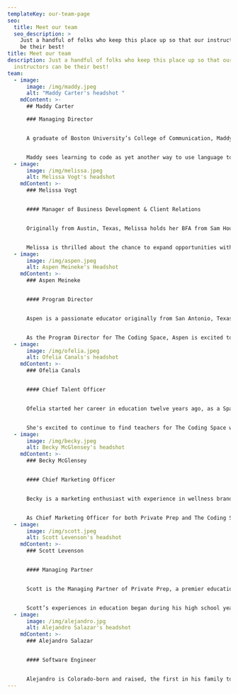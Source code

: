 ```yaml
---
templateKey: our-team-page
seo:
  title: Meet our team
  seo_description: >
    Just a handful of folks who keep this place up so that our instructors can
    be their best!
title: Meet our team
description: Just a handful of folks who keep this place up so that our
  instructors can be their best!
team:
  - image:
      image: /img/maddy.jpeg
      alt: "Maddy Carter's headshot "
    mdContent: >-
      ## Maddy Carter

      ### Managing Director


      A graduate of Boston University’s College of Communication, Maddy has always been interested in the ways we use language to convey ideas and connect with each other. This interest has led her to experiences that range from studying Spanish in Madrid, to writing grant proposals in NYC, to building websites for local businesses, to crafting songs on her guitar in her living room.


      Maddy sees learning to code as yet another way to use language to express ourselves, collaborate, and continuously create.
  - image:
      image: /img/melissa.jpeg
      alt: Melissa Vogt's headshot
    mdContent: >-
      ### Melissa Vogt


      #### Manager of Business Development & Client Relations


      Originally from Austin, Texas, Melissa holds her BFA from Sam Houston State University. Prior to working at The Coding Space, she served as Director of Operations for a private music school in Manhattan. She is passionate about education and cultivating creativity. In her free time, she enjoys performing in local plays and musicals, cooking new recipes, and traveling.


      Melissa is thrilled about the chance to expand opportunities with the company, as well as help both the current and incoming students!
  - image:
      image: /img/aspen.jpeg
      alt: Aspen Meineke's Headshot
    mdContent: >-
      ### Aspen Meineke


      #### Program Director


      Aspen is a passionate educator originally from San Antonio, Texas. She received a Bachelor’s Degree in Mechanical Engineering at the University of Texas at San Antonio and while in college mentored a robotics club for elementary students. It was here she found her passion for making STEM education and coding accessible to all students. Prior to working at The Coding Space, Aspen worked in the non-profit sector bringing STEM education programming to low income students.


      As the Program Director for The Coding Space, Aspen is excited to continue building programs for students that help them build confidence in their coding skills and themselves.
  - image:
      image: /img/ofelia.jpeg
      alt: Ofelia Canals's headshot
    mdContent: >-
      ### Ofelia Canals


      #### Chief Talent Officer


      Ofelia started her career in education twelve years ago, as a Spanish teacher for Teach For America in Connecticut. It was there, that she found her passion for giving all students a space to develop and use their individual talents and voices. For the last ten years, she's worked in recruitment and hiring, to ensure that students have the right guides to help them reach their full potential.


      She's excited to continue to find teachers for The Coding Space who deliver the highest quality instruction and encourage our students to be who they are, while stretching their creativity through their code.
  - image:
      image: /img/becky.jpeg
      alt: Becky McGlensey's headshot
    mdContent: >-
      ### Becky McGlensey


      #### Chief Marketing Officer


      Becky is a marketing enthusiast with experience in wellness brands, sporting teams, lifestyle brands and influential companies. She is originally from California but has lived in multiple countries including Singapore and Italy which sparked her love of travel. Becky is now located in Denver and enjoys fitness, food, traveling and learning.


      As Chief Marketing Officer for both Private Prep and The Coding Space, Becky is honored to be part of companies that help students and families achieve their potentials, no matter the goal. She looks forward to continuing to collectively push the brands forward and delivering high quality content, classes, and service
  - image:
      image: /img/scott.jpeg
      alt: Scott Levenson's headshot
    mdContent: >-
      ### Scott Levenson


      #### Managing Partner


      Scott is the Managing Partner of Private Prep, a premier education company providing one-on- one tutoring, test prep and college admissions services.


      Scott’s experiences in education began during his high school years where he helped struggling elementary school students from low-income neighborhoods with their schoolwork. After graduating with a B.A in Political Science from Emory University, Scott moved back to Washington DC to work as an analyst at MCG Capital and mentored inner-city high school seniors as part of the Hoop Dreams Scholarship Fund program. Scott also holds an MBA from Emory, where he graduated with honors.
  - image:
      image: /img/alejandro.jpg
      alt: Alejandro Salazar's headshot
    mdContent: >-
      ### Alejandro Salazar


      #### Software Engineer


      Alejandro is Colorado-born and raised, the first in his family to graduate from college, and engaged in web development for Private Prep. His interests have continued multiplying throughout the years. Interest and work in nonprofits and public service led him to a full-ride scholarship to Colorado College. He was active in diverse and multicultural groups on campus and spearheaded initiatives to improve inclusivity while serving in the student government. His academic focus of belongingness and self-actualization led him to complete his degree in neuroscience. After graduation, he explored the vast world of technology and set his sights on developing websites. In his spare time, he enjoys learning, cooking, walking his high-energy dogs named Leslie (Knope) and Lisa (Simpson), and spending time with his partner Taylor.
---
```

